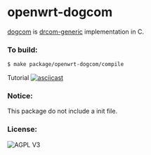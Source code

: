 # openwrt-dogcom
[dogcom](https://github.com/mchome/dogcom.git) is [drcom-generic](https://github.com/drcoms/drcom-generic) implementation in C.

### To build:
```bash
$ make package/openwrt-dogcom/compile
```
Tutorial
[![asciicast](https://asciinema.org/a/yYsIEyYznGCRksPHbabiYcpAz.svg)](https://asciinema.org/a/yYsIEyYznGCRksPHbabiYcpAz)
### Notice:
This package do not include a init file.

### License:
![AGPL V3](https://cloud.githubusercontent.com/assets/7392658/20011165/a0caabdc-a2e5-11e6-974c-8d4961c7d6d3.png)